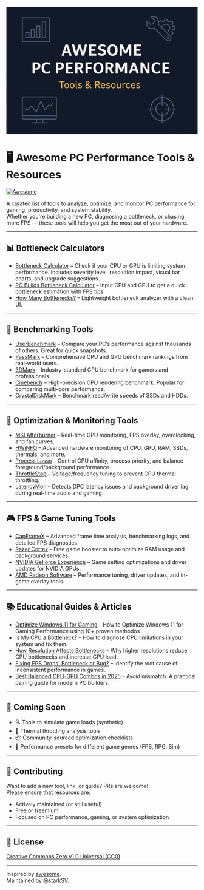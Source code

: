 ![PC Performance Tools](./awesome_pc_performance.png)

# 🖥️ Awesome PC Performance Tools & Resources

[![Awesome](https://awesome.re/badge.svg)](https://awesome.re)

A curated list of tools to analyze, optimize, and monitor PC performance for gaming, productivity, and system stability.  
Whether you're building a new PC, diagnosing a bottleneck, or chasing more FPS — these tools will help you get the most out of your hardware.

---

## 📊 Bottleneck Calculators

- [Bottleneck Calculator](https://bottleneck.tech-latest.com) – Check if your CPU or GPU is limiting system performance. Includes severity level, resolution impact, visual bar charts, and upgrade suggestions.
- [PC Builds Bottleneck Calculator](https://pc-builds.com/calculator/) – Input CPU and GPU to get a quick bottleneck estimation with FPS tips.
- [How Many Bottlenecks?](https://howmanybottlenecks.com/) – Lightweight bottleneck analyzer with a clean UI.

---

## 🧪 Benchmarking Tools

- [UserBenchmark](https://www.userbenchmark.com) – Compare your PC’s performance against thousands of others. Great for quick snapshots.
- [PassMark](https://www.cpubenchmark.net/) – Comprehensive CPU and GPU benchmark rankings from real-world users.
- [3DMark](https://benchmarks.ul.com/3dmark) – Industry-standard GPU benchmark for gamers and professionals.
- [Cinebench](https://www.maxon.net/en/cinebench) – High-precision CPU rendering benchmark. Popular for comparing multi-core performance.
- [CrystalDiskMark](https://crystalmark.info/en/software/crystaldiskmark/) – Benchmark read/write speeds of SSDs and HDDs.

---

## 🧰 Optimization & Monitoring Tools

- [MSI Afterburner](https://www.msi.com/Landing/afterburner) – Real-time GPU monitoring, FPS overlay, overclocking, and fan curves.
- [HWiNFO](https://www.hwinfo.com/) – Advanced hardware monitoring of CPU, GPU, RAM, SSDs, thermals, and more.
- [Process Lasso](https://bitsum.com/) – Control CPU affinity, process priority, and balance foreground/background performance.
- [ThrottleStop](https://www.techpowerup.com/download/techpowerup-throttlestop/) – Voltage/frequency tuning to prevent CPU thermal throttling.
- [LatencyMon](https://resplendence.com/latencymon) – Detects DPC latency issues and background driver lag during real-time audio and gaming.

---

## 🎮 FPS & Game Tuning Tools

- [CapFrameX](https://www.capframex.com/) – Advanced frame time analysis, benchmarking logs, and detailed FPS diagnostics.
- [Razer Cortex](https://www.razer.com/cortex) – Free game booster to auto-optimize RAM usage and background services.
- [NVIDIA GeForce Experience](https://www.nvidia.com/en-us/geforce/geforce-experience/) – Game setting optimizations and driver updates for NVIDIA GPUs.
- [AMD Radeon Software](https://www.amd.com/en/support) – Performance tuning, driver updates, and in-game overlay tools.

---

## 📚 Educational Guides & Articles

- [Optimize Windows 11 for Gaming](https://tech-latest.com/how-to-optimize-windows-11-for-gaming-performance/) - How to Optimize Windows 11 for Gaming Performance using 10+ proven methodos 
- [Is My CPU a Bottleneck?](https://www.reddit.com/r/pcmasterrace/comments/1901w02/here_is_a_easy_way_to_understand_whether_you_have/) – How to diagnose CPU limitations in your system and fix them.
- [How Resolution Affects Bottlenecks](https://linustechtips.com/topic/1107079-will-increasing-resolution-improve-fps-in-case-of-a-cpu-bottleneck/) – Why higher resolutions reduce CPU bottlenecks and increase GPU load.
- [Fixing FPS Drops: Bottleneck or Bug?](https://hone.gg/blog/fix-fps-drops/) – Identify the root cause of inconsistent performance in games.
- [Best Balanced CPU-GPU Combos in 2025](#) – Avoid mismatch. A practical pairing guide for modern PC builders.

---

## 🧠 Coming Soon

- 🔍 Tools to simulate game loads (synthetic)
- 🧰 Thermal throttling analysis tools
- 📦 Community-sourced optimization checklists
- 🎯 Performance presets for different game genres (FPS, RPG, Sim)

---

## 🤝 Contributing

Want to add a new tool, link, or guide? PRs are welcome!  
Please ensure that resources are:
- Actively maintained (or still useful)
- Free or freemium
- Focused on PC performance, gaming, or system optimization

---

## 📜 License

[Creative Commons Zero v1.0 Universal (CC0)](https://creativecommons.org/publicdomain/zero/1.0/)

---

Inspired by [awesome](https://github.com/sindresorhus/awesome).  
Maintained by [@starkSV](https://github.com/starkSV).
